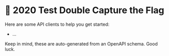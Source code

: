 # 💚 2020 Test Double Capture the Flag

Here are some API clients to help you get started:

- ...

Keep in mind, these are auto-generated from an OpenAPI schema. Good luck.

